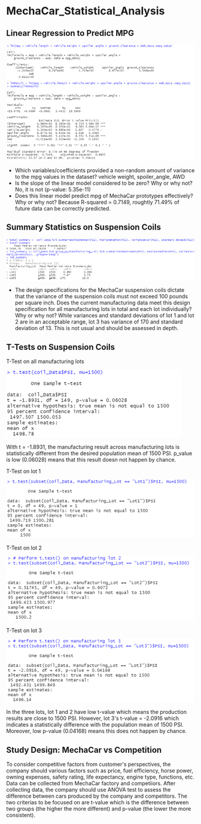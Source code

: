 # MechaCar_Statistical_Analysis

## Linear Regression to Predict MPG

![MPG linear regression](Resources/Linear_Regression.png)

 - Which variables/coefficients provided a non-random amount of variance to the mpg values in the dataset? vehicle weight, spoiler_angle, AWD
 - Is the slope of the linear model considered to be zero? Why or why not? No, it is not (p-value: 5.35e-11)
 - Does this linear model predict mpg of MechaCar prototypes effectively? Why or why not? Because R-squared = 0.7149, roughtly 71.49% of future data can be correctly predicted.

## Summary Statistics on Suspension Coils

![MPG linear regression](Resources/Coil_summaries.png)

 - The design specifications for the MechaCar suspension coils dictate that the variance of the suspension coils must not exceed 100 pounds per square inch. Does the current manufacturing data meet this design specification for all manufacturing lots in total and each lot individually? Why or why not? While variances and standard deviations of lot 1 and lot 2 are in an acceptable range, lot 3 has variance of 170 and standard deviation of 13. This is not usual and should be assessed in depth. 

## T-Tests on Suspension Coils
T-Test on all manufacturing lots

![MPG linear regression](Resources/t_test_all_lots.png)

With t = -1.8931, the manufacturing result across manufacturing lots is statistically different from the desired population mean of 1500 PSI. p_value is low (0.06028) means that this result doesn not happen by chance.

T-Test on lot 1

![MPG linear regression](Resources/t_test_lot1.png)


T-Test on lot 2

![MPG linear regression](Resources/t_test_lot2.png)


T-Test on lot 3

![MPG linear regression](Resources/t_test_lot3.png)

In the three lots, lot 1 and 2 have low t-value which means the production results are close to 1500 PSI. However, lot 3's t-value = -2.0916 which indicates a statistically difference with the population mean of 1500 PSI. Moreover, low p-value (0.04168) means this does not happen by chance. 

## Study Design: MechaCar vs Competition
To consider competitive factors from customer's perspectives, the company should various factors such as price, fuel efficiency, horse power, owning expenses, safety rating, life expectancy, engine type, functions, etc. Data can be collected from MechaCar factory and competiiors. After collecting data, the company should use ANOVA test to assess the difference between cars produced by the company and competitors. The two criterias to be focused on are t-value which is the difference between two groups (the higher the more different) and p-value (the lower the more consistent). 

